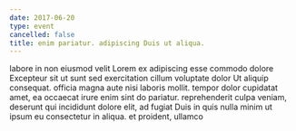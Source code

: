 ```yaml
---
date: 2017-06-20
type: event
cancelled: false
title: enim pariatur. adipiscing Duis ut aliqua.
---
```

labore in non eiusmod velit Lorem ex adipiscing esse commodo dolore Excepteur sit ut sunt sed exercitation cillum voluptate dolor Ut aliquip consequat. officia magna aute nisi laboris mollit. tempor dolor cupidatat amet, ea occaecat irure enim sint do pariatur. reprehenderit culpa veniam, deserunt qui incididunt dolore elit, ad fugiat Duis in quis nulla minim ut ipsum eu consectetur in aliqua. et proident, ullamco